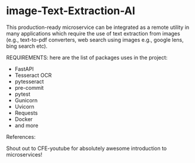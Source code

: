 # image-Text-Extraction-AI

This production-ready microservice can be integrated as a remote utility in many applications which require the use of text extraction from images (e.g., text-to-pdf converters, web search using images e.g., google lens, bing search etc).

REQUIREMENTS:
here are the list of packages uses in the project:
- FastAPI
- Tesseract OCR
- pytesseract
- pre-commit
- pytest
- Gunicorn
- Uvicorn
- Requests
- Docker
- and more

References: 


Shout out to CFE-youtube for absolutely awesome introduction to microservices!
